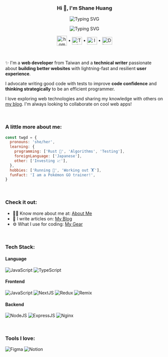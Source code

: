 <h3 align="center">Hi 👋, I'm Shane Huang</h3>

<p align="center">
  <img src="https://readme-typing-svg.demolab.com?font=Fira+Code&weight=500&duration=1&pause=1000&color=FCD34D&center=true&vCenter=true&multiline=true&random=false&width=435&lines=a.k.a.+TWGD" alt="Typing SVG" />
</p>
<p align="center">
  <img src="https://readme-typing-svg.demolab.com?font=Fira+Code&weight=400&pause=1000&color=FCD34D&center=true&vCenter=true&random=false&width=720&lines=Strategic+thinker;Web+developer%EF%BC%8EHave+fun+with+JavaScript+%F0%9F%91%BB;Also%2C+a+runner+%F0%9F%8F%83" alt="Typing SVG" />
</p>

<p align="center">
  <a href="https://www.twgd.me" target="_blank"><picture><source media="(prefers-color-scheme: dark)" srcset="https://img.icons8.com/sf-regular-filled/48/FFFFFF/home-page.png"><img align="center" alt="homepage" title="homepage" height="32" width="32" src="https://img.icons8.com/sf-regular-filled/48/000000/home-page.png" /></picture></a> •
  <a href="https://twitter.com/thetwgd" target="_blank"><picture><source media="(prefers-color-scheme: dark)" srcset="https://cdn.simpleicons.org/x/white"><img align="center" alt="Twitter" title="Twitter" height="24" width="32" src="https://cdn.simpleicons.org/x" /></picture></a> •
  <a href="https://www.instagram.com/twgd.me/" target="_blank"><picture><source media="(prefers-color-scheme: dark)" srcset="https://cdn.simpleicons.org/instagram/white"><img align="center" alt="Instagram" title="Instagram" height="24" width="32" src="https://cdn.simpleicons.org/instagram" /></picture></a> •
  <a href="https://discord.gg/eN5dWwMbZJ" target="_blank"><picture><source media="(prefers-color-scheme: dark)" srcset="https://cdn.simpleicons.org/discord/white"><img align="center" alt="Discord" title="Discord" height="24" width="32" src="https://cdn.simpleicons.org/discord" /></picture></a>
</p>

<br />

✨ I'm a **web developer** from Taiwan and a **technical writer** passionate about
**building better websites** with lightning-fast and resilient **user experience**.

I advocate writing good code with tests to improve **code confidence** and **thinking strategically** to be an efficient programmer.

I love exploring web technologies and sharing my knowledge with others on [my blog](https://www.twgd.me/posts). I'm always looking to collaborate on cool web apps!

<br />

### A little more about me:

```javascript
const twgd = {
  pronouns: 'she/her',
  learning: {
    programming: ['Rust 🦀', 'Algorithms', 'Testing'],
    foreignLanguage: ['Japanese'],
    other: ['Investing 📈'],
  },
  hobbies: ['Running 🏃', 'Working out 🏋️'],
  funFact: 'I am a Pokémon GO trainer!',
}
```

<br />

### Check it out:

- 👨‍💻 Know more about me at: <a href="https://www.twgd.me/about" target="_blank">About Me</a>
- 📝 I write articles on: <a href="https://www.twgd.me/posts" target="_blank">My Blog</a>
- ⚙️ What I use for coding: <a href="https://www.twgd.me/uses" target="_blank">My Gear</a>

<br />

### Tech Stack:

#### Language

<p>
  <img src="https://img.shields.io/badge/javascript-%23323330.svg?style=for-the-badge&logo=javascript&logoColor=%23F7DF1E" alt="JavaScript" />
  <img src="https://img.shields.io/badge/typescript-%23007ACC.svg?style=for-the-badge&logo=typescript&logoColor=white" alt="TypeScript" />
</p>

#### Frontend

<p>
  <img src="https://img.shields.io/badge/react-%2320232a.svg?style=for-the-badge&logo=react&logoColor=%2361DAFB" alt="JavaScript" />
  <img src="https://img.shields.io/badge/Next-black?style=for-the-badge&logo=next.js&logoColor=white" alt="NextJS" />
  <img src="https://img.shields.io/badge/redux-%23593d88.svg?style=for-the-badge&logo=redux&logoColor=white" alt="Redux" />
  <img src="https://img.shields.io/badge/remix-black.svg?style=for-the-badge&logo=remix&logoColor=white" alt="Remix" />
</p>

#### Backend

<p>
  <img src="https://img.shields.io/badge/node.js-6DA55F?style=for-the-badge&logo=node.js&logoColor=white" alt="NodeJS" />
  <img src="https://img.shields.io/badge/express.js-%23404d59.svg?style=for-the-badge&logo=express&logoColor=%2361DAFB" alt="ExpressJS" />
  <img src="https://img.shields.io/badge/nginx-%23009639.svg?style=for-the-badge&logo=nginx&logoColor=white" alt="Nginx" />
</p>

<br />

### Tools I love:

<p>
  <img src="https://img.shields.io/badge/figma-%23F24E1E.svg?style=for-the-badge&logo=figma&logoColor=white" alt="Figma" />
  <img src="https://img.shields.io/badge/Notion-%23000000.svg?style=for-the-badge&logo=notion&logoColor=white" alt="Notion" />
</p>

<!--
- 🔭 I’m currently working on ...
- 🌱 I’m currently learning ...
- 👯 I’m looking to collaborate on ...
- 🤔 I’m looking for help with ...
- 💬 Ask me about ...
- 📫 How to reach me: ...
- 😄 Pronouns: ...
- ⚡ Fun fact: ...
-->
